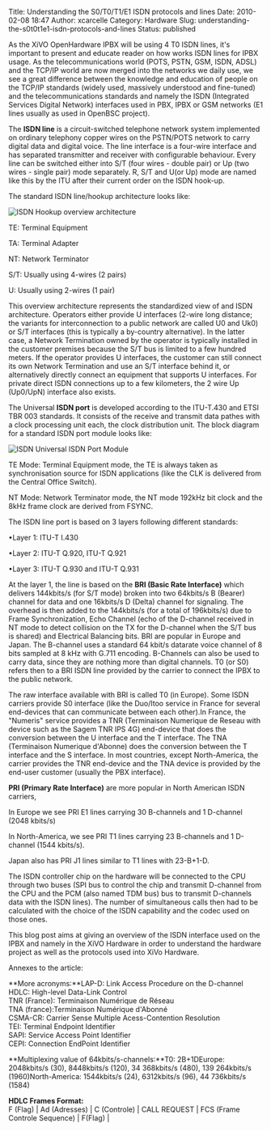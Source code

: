 Title: Understanding the S0/T0/T1/E1 ISDN protocols and lines
Date: 2010-02-08 18:47
Author: xcarcelle
Category: Hardware
Slug: understanding-the-s0t0t1e1-isdn-protocols-and-lines
Status: published

As the XiVO OpenHardware IPBX will be using 4 T0 ISDN lines, it's
important to present and educate reader on how works ISDN lines for IPBX
usage. As the telecommunications world (POTS, PSTN, GSM, ISDN, ADSL) and
the TCP/IP world are now merged into the networks we daily use, we see a
great difference between the knowledge and education of people on the
TCP/IP standards (widely used, massively understood and fine-tuned) and
the telecommunications standards and namely the ISDN (Integrated
Services Digital Network) interfaces used in PBX, IPBX or GSM networks
(E1 lines usually as used in OpenBSC project).

The **ISDN line** is a circuit-switched telephone network system
implemented on ordinary telephony copper wires on the PSTN/POTS network
to carry digital data and digital voice. The line interface is a
four-wire interface and has separated transmitter and receiver with
configurable behaviour. Every line can be switched either into S/T (four
wires - double pair) or Up (two wires - single pair) mode separately. R,
S/T and U(or Up) mode are named like this by the ITU after their current
order on the ISDN hook-up.

The standard ISDN line/hookup architecture looks like:

![ISDN Hookup overview
architecture](/public/.ISDN_1_m.jpg "ISDN Hookup overview architecture, fév. 2010")

TE: Terminal Equipment

TA: Terminal Adapter

NT: Network Terminator

S/T: Usually using 4-wires (2 pairs)

U: Usually using 2-wires (1 pair)

This overview architecture represents the standardized view of and ISDN
architecture. Operators either provide U interfaces (2-wire long
distance; the variants for interconnection to a public network are
called U0 and Uk0) or S/T interfaces (this is typically a by-country
alternative). In the latter case, a Network Termination owned by the
operator is typically installed in the customer premises because the S/T
bus is limited to a few hundred meters. If the operator provides U
interfaces, the customer can still connect its own Network Termination
and use an S/T interface behind it, or alternatively directly connect an
equipment that supports U interfaces. For private direct ISDN
connections up to a few kilometers, the 2 wire Up (Up0/UpN) interface
also exists.

The Universal **ISDN port** is developed according to the ITU-T.430 and
ETSI TBR 003 standards. It consists of the receive and transmit data
pathes with a clock processing unit each, the clock distribution unit.
The block diagram for a standard ISDN port module looks like:

![ISDN Universal ISDN Port
Module](/public/.ISDN_2_m.jpg "ISDN Universal ISDN Port Module, fév. 2010")

TE Mode: Terminal Equipment mode, the TE is always taken as
synchronisation source for ISDN applications (like the CLK is delivered
from the Central Office Switch).

NT Mode: Network Terminator mode, the NT mode 192kHz bit clock and the
8kHz frame clock are derived from FSYNC.

The ISDN line port is based on 3 layers following different standards:

•Layer 1: ITU-T I.430

•Layer 2: ITU-T Q.920, ITU-T Q.921

•Layer 3: ITU-T Q.930 and ITU-T Q.931

At the layer 1, the line is based on the **BRI (Basic Rate Interface)**
which delivers 144kbits/s (for S/T mode) broken into two 64kbits/s B
(Bearer) channel for data and one 16kbits/s D (Delta) channel for
signaling. The overhead is then added to the 144kbits/s (for a total of
196kbits/s) due to Frame Synchronization, Echo Channel (echo of the
D-channel received in NT mode to detect collision on the TX for the
D-channel when the S/T bus is shared) and Electrical Balancing bits. BRI
are popular in Europe and Japan. The B-channel uses a standard 64 kbit/s
datarate voice channel of 8 bits sampled at 8 kHz with G.711 encoding.
B-Channels can also be used to carry data, since they are nothing more
than digital channels. T0 (or S0) refers then to a BRI ISDN line
provided by the carrier to connect the IPBX to the public network.

The raw interface available with BRI is called T0 (in Europe). Some ISDN
carriers provide S0 interface (like the Duo/Itoo service in France for
several end-devices that can communicate between each other).In France,
the "Numeris" service provides a TNR (Terminaison Numerique de Reseau
with device such as the Sagem TNR IPS 4G) end-device that does the
conversion between the U interface and the T interface. The TNA
(Terminaison Numerique d'Abonne) does the conversion between the T
interface and the S interface. In most countries, except North-America,
the carrier provides the TNR end-device and the TNA device is provided
by the end-user customer (usually the PBX interface).

**PRI (Primary Rate Interface)** are more popular in North American ISDN
carriers,

In Europe we see PRI E1 lines carrying 30 B-channels and 1 D-channel
(2048 kbits/s)

In North-America, we see PRI T1 lines carrying 23 B-channels and 1
D-channel (1544 kbits/s).

Japan also has PRI J1 lines similar to T1 lines with 23-B+1-D.

The ISDN controller chip on the hardware will be connected to the CPU
through two buses (SPI bus to control the chip and transmit D-channel
from the CPU and the PCM (also named TDM bus) bus to transmit D-channels
data with the ISDN lines). The number of simultaneous calls then had to
be calculated with the choice of the ISDN capability and the codec used
on those ones.

This blog post aims at giving an overview of the ISDN interface used on
the IPBX and namely in the XiVO Hardware in order to understand the
hardware project as well as the protocols used into XiVo Hardware.

Annexes to the article:

**More acronyms:**LAP-D: Link Access Procedure on the D-channel  
HDLC: High-level Data-Link Control  
TNR (France): Terminaison Numérique de Réseau  
TNA (france):Terminaison Numérique d'Abonné  
CSMA-CR: Carrier Sense Multiple Acess-Contention Resolution  
TEI: Terminal Endpoint Identifier  
SAPI: Service Access Point Identifier  
CEPI: Connection EndPoint Identifier  

**Multiplexing value of 64kbits/s-channels:**T0: 2B+1DEurope:
2048kbits/s (30), 8448kbits/s (120), 34 368kbits/s (480), 139 264kbits/s
(1960)North-America: 1544kbits/s (24), 6312kbits/s (96), 44 736kbits/s
(1584)

**HDLC Frames Format:**  
F (Flag) | Ad (Adresses) | C (Controle) | CALL REQUEST | FCS (Frame
Controle Sequence) | F(Flag) |

</p>


